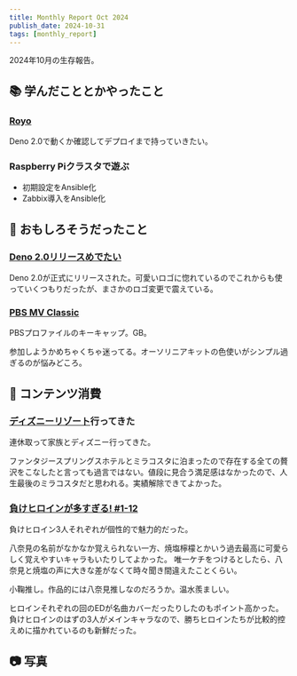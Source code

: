 ```yaml
---
title: Monthly Report Oct 2024
publish_date: 2024-10-31
tags: [monthly_report]
---
```


2024年10月の生存報告。

## 📚 学んだこととかやったこと

### [Royo](https://github.com/ryoo14/royo)

Deno 2.0で動くか確認してデプロイまで持っていきたい。

### Raspberry Piクラスタで遊ぶ

- 初期設定をAnsible化
- Zabbix導入をAnsible化

## 🧐 おもしろそうだったこと

### [Deno 2.0リリースめでたい](https://deno.com/blog/v2.0)

Deno 2.0が正式にリリースされた。可愛いロゴに惚れているのでこれからも使っていくつもりだったが、まさかのロゴ変更で震えている。

### [PBS MV Classic](https://cannonkeys.com/products/pbs-mv-classic)

PBSプロファイルのキーキャップ。GB。

参加しようかめちゃくちゃ迷ってる。オーソリニアキットの色使いがシンプル過ぎるのが悩みどころ。

## 👾 コンテンツ消費

### [ディズニーリゾート](https://www.tokyodisneyresort.jp)行ってきた

連休取って家族とディズニー行ってきた。

ファンタジースプリングスホテルとミラコスタに泊まったので存在する全ての贅沢をこなしたと言っても過言ではない。値段に見合う満足感はなかったので、人生最後のミラコスタだと思われる。実績解除できてよかった。

### [負けヒロインが多すぎる! #1-12](https://annict.com/works/12075)

負けヒロイン3人それぞれが個性的で魅力的だった。

八奈見の名前がなかなか覚えられない一方、焼塩檸檬とかいう過去最高に可愛らしく覚えやすいキャラもいたりしてよかった。
唯一ケチをつけるとしたら、八奈見と焼塩の声に大きな差がなくて時々聞き間違えたことくらい。

小鞠推し。作品的には八奈見推しなのだろうか。温水羨ましい。

ヒロインそれぞれの回のEDが名曲カバーだったりしたのもポイント高かった。負けヒロインのはずの3人がメインキャラなので、勝ちヒロインたちが比較的控えめに描かれているのも新鮮だった。

## 📷 写真

